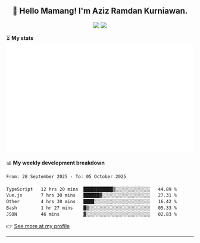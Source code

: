 <h2 align="center">👋 Hello Mamang! I'm Aziz Ramdan Kurniawan.</h2>  
<p align="center">
  <img src="https://komarev.com/ghpvc/?username=azizramdan">
  <img src="https://wakatime.com/badge/user/90056fa0-4c31-4eca-954e-2a3ac05896f9.svg">
</p>
    
⏳ **My stats**  
![](https://raw.githubusercontent.com/azizramdan/github-stats/master/generated/overview.svg#gh-dark-mode-only)

📊 **My weekly development breakdown**
<!--START_SECTION:waka-->

```txt
From: 28 September 2025 - To: 05 October 2025

TypeScript   12 hrs 20 mins  ███████████▒░░░░░░░░░░░░░   44.89 %
Vue.js       7 hrs 30 mins   ██████▓░░░░░░░░░░░░░░░░░░   27.31 %
Other        4 hrs 30 mins   ████░░░░░░░░░░░░░░░░░░░░░   16.42 %
Bash         1 hr 27 mins    █▒░░░░░░░░░░░░░░░░░░░░░░░   05.33 %
JSON         46 mins         ▓░░░░░░░░░░░░░░░░░░░░░░░░   02.83 %
```

<!--END_SECTION:waka-->
👉 [See more at my profile](https://wakatime.com/@azizramdan)
***

